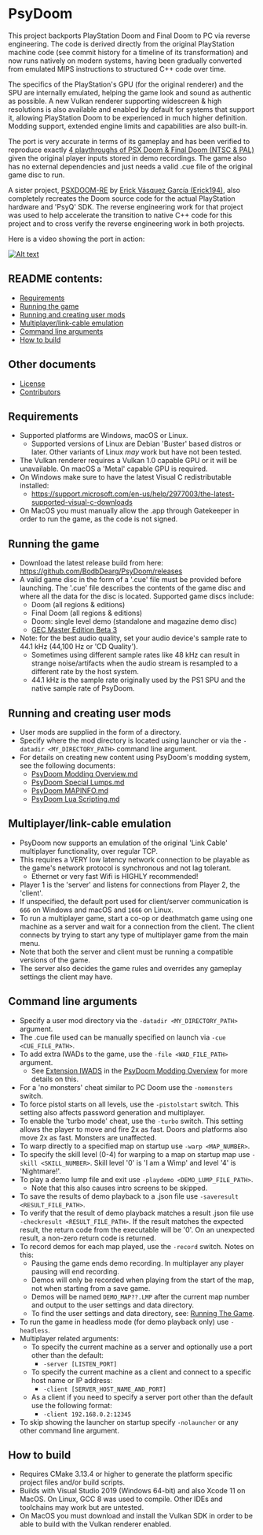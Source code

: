 # PsyDoom
This project backports PlayStation Doom and Final Doom to PC via reverse engineering. The code is derived directly from the original PlayStation machine code (see commit history for a timeline of its transformation) and now runs natively on modern systems, having been gradually converted from emulated MIPS instructions to structured C++ code over time. 

The specifics of the PlayStation's GPU (for the original renderer) and the SPU are internally emulated, helping the game look and sound as authentic as possible. A new Vulkan renderer supporting widescreen & high resolutions is also available and enabled by default for systems that support it, allowing PlayStation Doom to be experienced in much higher definition. Modding support, extended engine limits and capabilities are also built-in.

The port is very accurate in terms of its gameplay and has been verified to reproduce exactly [4 playthroughs of PSX Doom & Final Doom (NTSC & PAL)](extras/psxdoom_demos) given the original player inputs stored in demo recordings. The game also has no external dependencies and just needs a valid .cue file of the original game disc to run.

A sister project, [PSXDOOM-RE](https://github.com/Erick194/PSXDOOM-RE) by [Erick Vásquez García (Erick194)](https://github.com/Erick194), also completely recreates the Doom source code for the actual PlayStation hardware and 'PsyQ' SDK. The reverse engineering work for that project was used to help accelerate the transition to native C++ code for this project and to cross verify the reverse engineering work in both projects.

Here is a video showing the port in action:

[![Alt text](https://img.youtube.com/vi/0miyRHptfeA/0.jpg)](https://youtu.be/0miyRHptfeA)

## README contents:
- [Requirements](#Requirements)
- [Running the game](#Running-the-game)
- [Running and creating user mods](#Running-and-creating-user-mods)
- [Multiplayer/link-cable emulation](#Multiplayerlink-cable-emulation)
- [Command line arguments](#Command-line-arguments)
- [How to build](#How-to-build)

## Other documents
- [License](LICENSE)
- [Contributors](CONTRIBUTORS.md)

## Requirements
- Supported platforms are Windows, macOS or Linux.
    - Supported versions of Linux are Debian 'Buster' based distros or later. Other variants of Linux *may* work but have not been tested.
- The Vulkan renderer requires a Vulkan 1.0 capable GPU or it will be unavailable. On macOS a 'Metal' capable GPU is required.
- On Windows make sure to have the latest Visual C redistributable installed:
    - https://support.microsoft.com/en-us/help/2977003/the-latest-supported-visual-c-downloads
- On MacOS you must manually allow the .app through Gatekeeper in order to run the game, as the code is not signed.

## Running the game
- Download the latest release build from here: https://github.com/BodbDearg/PsyDoom/releases
- A valid game disc in the form of a '.cue' file must be provided before launching. The '.cue' file describes the contents of the game disc and where all the data for the disc is located. Supported game discs include:
    - Doom (all regions & editions)
    - Final Doom (all regions & editions)
    - Doom: single level demo (standalone and magazine demo disc)
    - [GEC Master Edition Beta 3](https://www.doomworld.com/forum/topic/101161-gec-master-edition-psx-doom-for-the-playstation-1102019-beta-3-release-now-are-you-ready-for-more-action)
- Note: for the best audio quality, set your audio device's sample rate to 44.1 kHz (44,100 Hz or 'CD Quality').
    - Sometimes using different sample rates like 48 kHz can result in strange noise/artifacts when the audio stream is resampled to a different rate by the host system.
    - 44.1 kHz is the sample rate originally used by the PS1 SPU and the native sample rate of PsyDoom.

## Running and creating user mods
- User mods are supplied in the form of a directory.
- Specify where the mod directory is located using launcher or via the `-datadir <MY_DIRECTORY_PATH>` command line argument.
- For details on creating new content using PsyDoom's modding system, see the following documents:
    - [PsyDoom Modding Overview.md](docs/PsyDoom%20Modding%20Overview.md)
    - [PsyDoom Special Lumps.md](docs/PsyDoom%20Special%20Lumps.md)
    - [PsyDoom MAPINFO.md](docs/PsyDoom%20MAPINFO.md)
    - [PsyDoom Lua Scripting.md](docs/PsyDoom%20Lua%20Scripting.md)

## Multiplayer/link-cable emulation
- PsyDoom now supports an emulation of the original 'Link Cable' multiplayer functionality, over regular TCP.
- This requires a VERY low latency network connection to be playable as the game's network protocol is synchronous and not lag tolerant.
    - Ethernet or very fast Wifi is HIGHLY recommended!
- Player 1 is the 'server' and listens for connections from Player 2, the 'client'.
- If unspecified, the default port used for client/server communication is `666` on Windows and macOS and `1666` on Linux.
- To run a multiplayer game, start a co-op or deathmatch game using one machine as a server and wait for a connection from the client. The client connects by trying to start any type of multiplayer game from the main menu.
- Note that both the server and client must be running a compatible versions of the game.
- The server also decides the game rules and overrides any gameplay settings the client may have.

## Command line arguments
- Specify a user mod directory via the `-datadir <MY_DIRECTORY_PATH>` argument.
- The .cue file used can be manually specified on launch via `-cue <CUE_FILE_PATH>`.
- To add extra IWADs to the game, use the `-file <WAD_FILE_PATH>` argument.
    - See [Extension IWADS](docs/PsyDoom%20Modding%20Overview.md#Extension-IWADS) in the [PsyDoom Modding Overview](docs/PsyDoom%20Modding%20Overview.md) for more details on this.
- For a 'no monsters' cheat similar to PC Doom use the `-nomonsters` switch.
- To force pistol starts on all levels, use the `-pistolstart` switch. This setting also affects password generation and multiplayer.
- To enable the 'turbo mode' cheat, use the `-turbo` switch. This setting allows the player to move and fire 2x as fast. Doors and platforms also move 2x as fast. Monsters are unaffected.
- To warp directly to a specified map on startup use `-warp <MAP_NUMBER>`.
- To specify the skill level (0-4) for warping to a map on startup map use `-skill <SKILL_NUMBER>`. Skill level '0' is 'I am a Wimp' and level '4' is 'Nightmare!'.
- To play a demo lump file and exit use `-playdemo <DEMO_LUMP_FILE_PATH>`.
    - Note that this also causes intro screens to be skipped.
- To save the results of demo playback to a .json file use `-saveresult <RESULT_FILE_PATH>`.
- To verify that the result of demo playback matches a result .json file use `-checkresult <RESULT_FILE_PATH>`. If the result matches the expected result, the return code from the executable will be '0'. On an unexpected result, a non-zero return code is returned.
- To record demos for each map played, use the `-record` switch. Notes on this:
    - Pausing the game ends demo recording. In multiplayer any player pausing will end recording.
    - Demos will only be recorded when playing from the start of the map, not when starting from a save game.
    - Demos will be named `DEMO_MAP??.LMP` after the current map number and output to the user settings and data directory.
    - To find the user settings and data directory, see: [Running The Game](#Running-the-game).
- To run the game in headless mode (for demo playback only) use `-headless`.
- Multiplayer related arguments:
    - To specify the current machine as a server and optionally use a port other than the default:
        - `-server [LISTEN_PORT]`
    - To specify the current machine as a client and connect to a specific host name or IP address:
        - `-client [SERVER_HOST_NAME_AND_PORT]` 
    - As a client if you need to specify a server port other than the default use the following format:
        - `-client 192.168.0.2:12345`
- To skip showing the launcher on startup specify `-nolauncher` or any other command line argument.

## How to build
- Requires CMake 3.13.4 or higher to generate the platform specific project files and/or build scripts.
- Builds with Visual Studio 2019 (Windows 64-bit) and also Xcode 11 on MacOS. On Linux, GCC 8 was used to compile. Other IDEs and toolchains may work but are untested.
- On MacOS you must download and install the Vulkan SDK in order to be able to build with the Vulkan renderer enabled.
